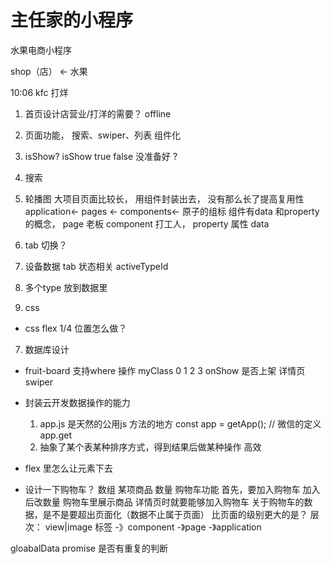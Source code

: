 # 主任家的小程序

水果电商小程序

shop（店） <-  水果

10:06  kfc 打烊 

1. 首页设计店营业/打洋的需要？
  offline 
2. 页面功能， 
  搜索、swiper、列表
  组件化
3. isShow? 
  isShow true  false  没准备好
  ? 
4. 搜索 
5. 轮播图
  大项目页面比较长， 用组件封装出去， 没有那么长了提高复用性 
  application<- pages <- components<- 原子的组标
  组件有data 和property 的概念， 
  page 老板   component 打工人， property 属性  data 

6. tab 切换？ 
  1. 设备数据 tab 状态相关 activeTypeId 
  2. 多个type  放到数据里
  3. css
  - css flex  1/4 
    位置怎么做？  

7. 数据库设计
  - fruit-board
    支持where 操作
    myClass  0 1  2 3 
    onShow  是否上架
    详情页 swiper 
  
  - 封装云开发数据操作的能力
    1. app.js 是天然的公用js 方法的地方 
      const app = getApp(); // 微信的定义
      app.get
    2. 抽象了某个表某种排序方式，得到结果后做某种操作
      高效 


- flex 里怎么让元素下去 

- 设计一下购物车？  数组  某项商品  数量
购物车功能
首先，要加入购物车 加入后改数量
购物车里展示商品
详情页时就要能够加入购物车
关于购物车的数据，是不是要超出页面化（数据不止属于页面）
比页面的级别更大的是？
层次：
view|image 标签 -》component -》page -》application

gloabalData promise 是否有重复的判断